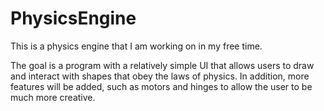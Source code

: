 # PhysicsEngine

This is a physics engine that I am working on in my free time.

The goal is a program with a relatively simple UI that allows users to draw and interact with shapes that obey the laws of physics. In addition, more features will be added, such as motors and hinges to allow the user to be much more creative.
